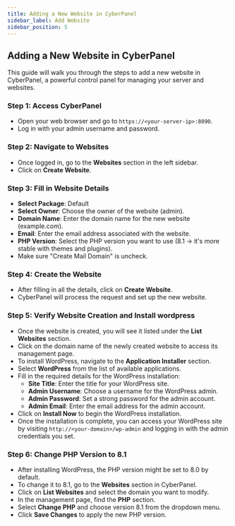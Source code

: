 ```yaml
---
title: Adding a New Website in CyberPanel
sidebar_label: Add Website
sidebar_position: 5
---
```


## Adding a New Website in CyberPanel

This guide will walk you through the steps to add a new website in CyberPanel, a powerful control panel for managing your server and websites.

### Step 1: Access CyberPanel
- Open your web browser and go to `https://<your-server-ip>:8090`.
- Log in with your admin username and password.

### Step 2: Navigate to Websites
- Once logged in, go to the **Websites** section in the left sidebar.
- Click on **Create Website**.

### Step 3: Fill in Website Details
- **Select Package**: Default
- **Select Owner**: Choose the owner of the website (admin).
- **Domain Name**: Enter the domain name for the new website (example.com).
- **Email**: Enter the email address associated with the website.
- **PHP Version**: Select the PHP version you want to use (8.1 -> it's more stable with themes and plugins).
- Make sure "Create Mail Domain" is uncheck.

### Step 4: Create the Website
- After filling in all the details, click on **Create Website**.
- CyberPanel will process the request and set up the new website.

### Step 5: Verify Website Creation and Install wordpress
- Once the website is created, you will see it listed under the **List Websites** section.
- Click on the domain name of the newly created website to access its management page.
- To install WordPress, navigate to the **Application Installer** section.
- Select **WordPress** from the list of available applications.
- Fill in the required details for the WordPress installation:
  - **Site Title**: Enter the title for your WordPress site.
  - **Admin Username**: Choose a username for the WordPress admin.
  - **Admin Password**: Set a strong password for the admin account.
  - **Admin Email**: Enter the email address for the admin account.
- Click on **Install Now** to begin the WordPress installation.
- Once the installation is complete, you can access your WordPress site by visiting `http://<your-domain>/wp-admin` and logging in with the admin credentials you set.

### Step 6: Change PHP Version to 8.1
- After installing WordPress, the PHP version might be set to 8.0 by default.
- To change it to 8.1, go to the **Websites** section in CyberPanel.
- Click on **List Websites** and select the domain you want to modify.
- In the management page, find the **PHP** section.
- Select **Change PHP** and choose version 8.1 from the dropdown menu.
- Click **Save Changes** to apply the new PHP version.
